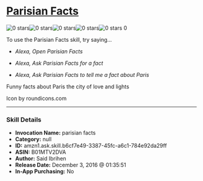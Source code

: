 # [Parisian Facts](http://alexa.amazon.com/#skills/amzn1.ask.skill.b6cf7e49-3387-45fc-a6c1-784e92da29ff)
![0 stars](../../images/ic_star_border_black_18dp_1x.png)![0 stars](../../images/ic_star_border_black_18dp_1x.png)![0 stars](../../images/ic_star_border_black_18dp_1x.png)![0 stars](../../images/ic_star_border_black_18dp_1x.png)![0 stars](../../images/ic_star_border_black_18dp_1x.png) 0

To use the Parisian Facts skill, try saying...

* *Alexa, Open Parisian Facts*

* *Alexa, Ask Parisian Facts for a fact*

* *Alexa, Ask Parisian Facts to tell me a fact about Paris*

Funny facts about Paris the city of love and lights

Icon by roundicons.com

***

### Skill Details

* **Invocation Name:** parisian facts
* **Category:** null
* **ID:** amzn1.ask.skill.b6cf7e49-3387-45fc-a6c1-784e92da29ff
* **ASIN:** B01MTV2DVA
* **Author:** Said Ibrihen
* **Release Date:** December 3, 2016 @ 01:35:51
* **In-App Purchasing:** No
